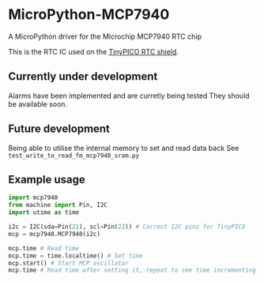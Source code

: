 # MicroPython-MCP7940
A MicroPython driver for the Microchip MCP7940 RTC chip

This is the RTC IC used on the [TinyPICO RTC shield](https://www.tinypico.com/add-ons).

## Currently under development
Alarms have been implemented and are curretly being tested They should be available soon.

## Future development
Being able to utilise the internal memory to set and read data back
See ```test_write_to_read_fm_mcp7940_sram.py```

## Example usage

```python
import mcp7940
from machine import Pin, I2C
import utime as time

i2c = I2C(sda=Pin(21), scl=Pin(22)) # Correct I2C pins for TinyPICO
mcp = mcp7940.MCP7940(i2c)

mcp.time # Read time
mcp.time = time.localtime() # Set time
mcp.start() # Start MCP oscillator
mcp.time # Read time after setting it, repeat to see time incrementing
```

